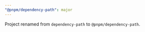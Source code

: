 ```yaml
---
"@pnpm/dependency-path": major
---
```


Project renamed from `dependency-path` to `@pnpm/dependency-path`.
